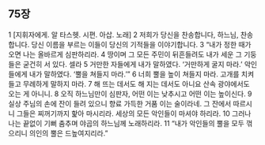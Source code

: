 ## 75장
1 [지휘자에게. 알 타스헷. 시편. 아삽. 노래]
2 저희가 당신을 찬송합니다, 하느님, 찬송합니다. 당신 이름을 부르는 이들이 당신의 기적들을 이야기합니다.
3 “내가 정한 때가 오면 나는 올바르게 심판하리라.
4 땅이며 그 모든 주민이 뒤흔들려도 내가 세운 그 기둥들은 굳건히 서 있다. 셀라
5 거만한 자들에게 내가 말하였다. ‘거만하게 굴지 마라.’ 악인들에게 내가 말하였다. ‘뿔을 쳐들지 마라.’”
6 너희 뿔을 높이 쳐들지 마라. 고개를 치켜들고 무례하게 말하지 마라.
7 해 뜨는 데서도 해 지는 데서도 아니요 산속 광야에서도 오는 게 아니니.
8 오직 하느님만이 심판자, 어떤 이는 낮추시고 어떤 이는 높이신다.
9 실상 주님의 손에 잔이 들려 있으니 향료 가득한 거품 이는 술이라네. 그 잔에서 따르시니 그들은 찌꺼기까지 핥아 마시리라. 세상의 모든 악인들이 마셔야 하리라.
10 그러나 나는 끝없이 기뻐 춤추며 야곱의 하느님께 노래하리라.
11 “내가 악인들의 뿔을 모두 꺾으리니 의인의 뿔은 드높여지리라.”
